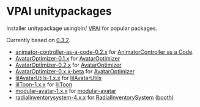 # VPAI unitypackages

Installer unitypackage usingbin/ [VPAI] for popular packages.

<!-- Don't forget update link & build.sh when update version -->
Currently based on [0.3.2][vpai-release-link].

[vpai-release-link]: https://github.com/anatawa12/VPMPackageAutoInstaller/releases/tag/v0.3.2

- [animator-controller-as-a-code-0.2.x] for [AnimatorController as a Code].
- [AvatarOptimizer-0.1.x] for [AvatarOptimizer]
- [AvatarOptimizer-0.2.x] for [AvatarOptimizer]
- [AvatarOptimizer-0.x.x-beta] for [AvatarOptimizer]
- [lilAvatarUtils-1.x.x] for [lilAvatarUtils]
- [lilToon-1.x.x] for [lilToon]
- [modular-avatar-1.x.x] for [modular-avatar]
- [radialinventorysystem-4.x.x] for [RadialInventorySystem] ([booth][RadialInventorySystem-booth])

[animator-controller-as-a-code-0.2.x]: https://github.com/anatawa12/VPAI-unitypackages/raw/master/bin/animator-controller-as-a-code-0.2.x-installer.unitypackage
[AvatarOptimizer-0.1.x]: https://github.com/anatawa12/VPAI-unitypackages/raw/master/bin/AvatarOptimizer-0.1.x-installer.unitypackage
[AvatarOptimizer-0.2.x]: https://github.com/anatawa12/VPAI-unitypackages/raw/master/bin/AvatarOptimizer-0.2.x-installer.unitypackage
[AvatarOptimizer-0.x.x-beta]: https://github.com/anatawa12/VPAI-unitypackages/raw/master/bin/AvatarOptimizer-0.x.x-beta-installer.unitypackage
[lilAvatarUtils-1.x.x]: https://github.com/anatawa12/VPAI-unitypackages/raw/master/bin/lilAvatarUtils-1.x.x-installer.unitypackage
[lilToon-1.x.x]: https://github.com/anatawa12/VPAI-unitypackages/raw/master/bin/lilToon-1.x.x-installer.unitypackage
[modular-avatar-1.x.x]: https://github.com/anatawa12/VPAI-unitypackages/raw/master/bin/modular-avatar-1.x.x-installer.unitypackage
[radialinventorysystem-4.x.x]: https://github.com/anatawa12/VPAI-unitypackages/raw/master/bin/radialinventorysystem-4.x.x-installer.unitypackage

[AnimatorController as a Code]: https://github.com/anatawa12/AnimatorController-as-a-Code
[AvatarOptimizer]: https://github.com/anatawa12/AvatarOptimizer
[lilAvatarUtils]: https://github.com/lilxyzw/lilAvatarUtils
[lilToon]: https://github.com/lilxyzw/lilToon
[modular-avatar]: https://github.com/bdunderscore/modular-avatar
[RadialInventorySystem]: https://github.com/Yagihata/RadialInventorySystem
[RadialInventorySystem-booth]: https://booth.pm/ja/items/2278448

[VPAI]: https://github.com/anatawa12/VPMPackageAutoInstaller
